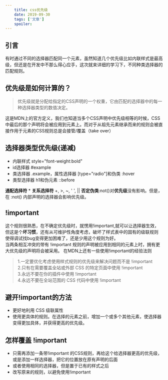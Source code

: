 ```yaml
---
    title: css优先级
    date: 2019-09-30
    tags: ['文章']
    spoiler: 
---
```

## 引言
有时通过不同的选择器匹配同一个元素，虽然知道几个优先级比如内联样式是最高级，但还是在开发中不那么得心应手，这次就来详细的学习下，不同种类选择器的匹配规则。
## 优先级是如何计算的？
> 优先级就是分配给指定的CSS声明的一个权重，它由匹配的选择器中的每一种选择器类型的数值决定。

这是MDN上的官方定义，我们也知道当多个CSS声明中优先级相等的时候，CSS中最后的那个声明将会被应用到元素上。而对于从祖先元素继承而来的规则会被直接作用于元素的CSS规则总是会接管/覆盖（take over）
## 选择器类型优先级(递减)
- 内联样式 style="font-weight:bold"
- id选择器 #example
- 类选择器 .example，属性选择器 [type="radio"]和伪类 :hover
- 类型选择器 h1和伪元素 ::before

**通配选择符** * **关系选择符** +, >, ~, ' ', || **否定伪类**:not()对**优先级**没有影响。但是，在 :not() 内部声明的选择器会影响优先级。
## !important
这个规则很熟悉，在不确定优先级时，就愣用!important,就可以让选择器生效，但这是个**坏习惯**，还有从可维护性角度考虑，破坏了样式表中的固有的级联规则 使得调试找bug变得更加困难了，还是少用这个规则为好。   
当两条相互冲突的带有 !important 规则的声明被应用到相同的元素上时，拥有更大优先级的声明将会被采用。
在MDN上还有一些使用!important的经验法则
> 1.一定要优化考虑使用样式规则的优先级来解决问题而不是 !important    
2.只有在需要覆盖全站或外部 CSS 的特定页面中使用     !important   
3.永远不要在你的插件中使用 !important   
4.永远不要在全站范围的 CSS 代码中使用 !important

## 避开!important的方法
- 更好地利用 CSS 级联属性
- 使用更具体的规则。在选择的元素之前，增加一个或多个其他元素，使选择器变得更加具体，并获得更高的优先级。

## 怎样覆盖 !important
- 只需再添加一条带!important 的CSS规则，再给这个给选择器更高的优先级，或是添加一样选择器，把它的位置放在原有声明的后面
- 或者使用相同的选择器，但是置于已有的样式之后
- 改写原来的规则，以避免使用!important
